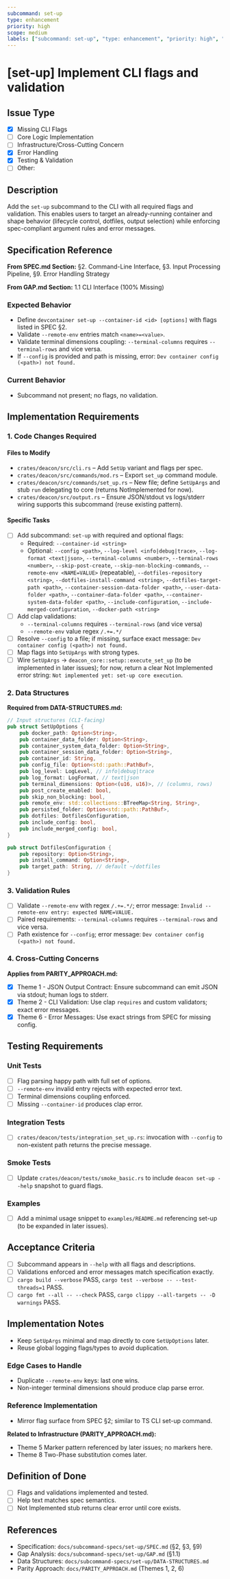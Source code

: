 ```yaml
---
subcommand: set-up
type: enhancement
priority: high
scope: medium
labels: ["subcommand: set-up", "type: enhancement", "priority: high", "area: cli"]
---
```


# [set-up] Implement CLI flags and validation

## Issue Type
- [x] Missing CLI Flags
- [ ] Core Logic Implementation
- [ ] Infrastructure/Cross-Cutting Concern
- [x] Error Handling
- [x] Testing & Validation
- [ ] Other: 

## Description
Add the `set-up` subcommand to the CLI with all required flags and validation. This enables users to target an already-running container and shape behavior (lifecycle control, dotfiles, output selection) while enforcing spec-compliant argument rules and error messages.

## Specification Reference

**From SPEC.md Section:** §2. Command-Line Interface, §3. Input Processing Pipeline, §9. Error Handling Strategy

**From GAP.md Section:** 1.1 CLI Interface (100% Missing)

### Expected Behavior
- Define `devcontainer set-up --container-id <id> [options]` with flags listed in SPEC §2.
- Validate `--remote-env` entries match `<name>=<value>`.
- Validate terminal dimensions coupling: `--terminal-columns` requires `--terminal-rows` and vice versa.
- If `--config` is provided and path is missing, error: `Dev container config (<path>) not found.`

### Current Behavior
- Subcommand not present; no flags, no validation.

## Implementation Requirements

### 1. Code Changes Required

#### Files to Modify
- `crates/deacon/src/cli.rs` – Add `SetUp` variant and flags per spec.
- `crates/deacon/src/commands/mod.rs` – Export `set_up` command module.
- `crates/deacon/src/commands/set_up.rs` – New file; define `SetUpArgs` and stub `run` delegating to core (returns NotImplemented for now).
- `crates/deacon/src/output.rs` – Ensure JSON/stdout vs logs/stderr wiring supports this subcommand (reuse existing pattern).

#### Specific Tasks
- [ ] Add subcommand: `set-up` with required and optional flags:
  - Required: `--container-id <string>`
  - Optional: `--config <path>`, `--log-level <info|debug|trace>`, `--log-format <text|json>`,
    `--terminal-columns <number>`, `--terminal-rows <number>`,
    `--skip-post-create`, `--skip-non-blocking-commands`,
    `--remote-env <NAME=VALUE>` (repeatable),
    `--dotfiles-repository <string>`, `--dotfiles-install-command <string>`, `--dotfiles-target-path <path>`,
    `--container-session-data-folder <path>`,
    `--user-data-folder <path>`, `--container-data-folder <path>`, `--container-system-data-folder <path>`,
    `--include-configuration`, `--include-merged-configuration`,
    `--docker-path <string>`
- [ ] Add clap validations:
  - `--terminal-columns` requires `--terminal-rows` (and vice versa)
  - `--remote-env` value regex `/.+=.*/`
- [ ] Resolve `--config` to a file; if missing, surface exact message: `Dev container config (<path>) not found.`
- [ ] Map flags into `SetUpArgs` with strong types.
- [ ] Wire `SetUpArgs` → `deacon_core::setup::execute_set_up` (to be implemented in later issues); for now, return a clear Not Implemented error string: `Not implemented yet: set-up core execution`.

### 2. Data Structures

**Required from DATA-STRUCTURES.md:**
```rust
// Input structures (CLI-facing)
pub struct SetUpOptions {
    pub docker_path: Option<String>,
    pub container_data_folder: Option<String>,
    pub container_system_data_folder: Option<String>,
    pub container_session_data_folder: Option<String>,
    pub container_id: String,
    pub config_file: Option<std::path::PathBuf>,
    pub log_level: LogLevel, // info|debug|trace
    pub log_format: LogFormat, // text|json
    pub terminal_dimensions: Option<(u16, u16)>, // (columns, rows)
    pub post_create_enabled: bool,
    pub skip_non_blocking: bool,
    pub remote_env: std::collections::BTreeMap<String, String>,
    pub persisted_folder: Option<std::path::PathBuf>,
    pub dotfiles: DotfilesConfiguration,
    pub include_config: bool,
    pub include_merged_config: bool,
}

pub struct DotfilesConfiguration {
    pub repository: Option<String>,
    pub install_command: Option<String>,
    pub target_path: String, // default ~/dotfiles
}
```

### 3. Validation Rules
- [ ] Validate `--remote-env` with regex `/.+=.*/`; error message: `Invalid --remote-env entry: expected NAME=VALUE.`
- [ ] Paired requirements: `--terminal-columns` requires `--terminal-rows` and vice versa.
- [ ] Path existence for `--config`; error message: `Dev container config (<path>) not found.`

### 4. Cross-Cutting Concerns

**Applies from PARITY_APPROACH.md:**
- [x] Theme 1 - JSON Output Contract: Ensure subcommand can emit JSON via stdout; human logs to stderr.
- [x] Theme 2 - CLI Validation: Use clap `requires` and custom validators; exact error messages.
- [x] Theme 6 - Error Messages: Use exact strings from SPEC for missing config.

## Testing Requirements

### Unit Tests
- [ ] Flag parsing happy path with full set of options.
- [ ] `--remote-env` invalid entry rejects with expected error text.
- [ ] Terminal dimensions coupling enforced.
- [ ] Missing `--container-id` produces clap error.

### Integration Tests
- [ ] `crates/deacon/tests/integration_set_up.rs`: invocation with `--config` to non-existent path returns the precise message.

### Smoke Tests
- [ ] Update `crates/deacon/tests/smoke_basic.rs` to include `deacon set-up --help` snapshot to guard flags.

### Examples
- [ ] Add a minimal usage snippet to `examples/README.md` referencing set-up (to be expanded in later issues).

## Acceptance Criteria
- [ ] Subcommand appears in `--help` with all flags and descriptions.
- [ ] Validations enforced and error messages match specification exactly.
- [ ] `cargo build --verbose` PASS, `cargo test --verbose -- --test-threads=1` PASS.
- [ ] `cargo fmt --all -- --check` PASS, `cargo clippy --all-targets -- -D warnings` PASS.

## Implementation Notes
- Keep `SetUpArgs` minimal and map directly to core `SetUpOptions` later.
- Reuse global logging flags/types to avoid duplication.

### Edge Cases to Handle
- Duplicate `--remote-env` keys: last one wins.
- Non-integer terminal dimensions should produce clap parse error.

### Reference Implementation
- Mirror flag surface from SPEC §2; similar to TS CLI set-up command.

**Related to Infrastructure (PARITY_APPROACH.md):**
- Theme 5 Marker pattern referenced by later issues; no markers here.
- Theme 8 Two-Phase substitution comes later.

## Definition of Done
- [ ] Flags and validations implemented and tested.
- [ ] Help text matches spec semantics.
- [ ] Not Implemented stub returns clear error until core exists.

## References
- Specification: `docs/subcommand-specs/set-up/SPEC.md` (§2, §3, §9)
- Gap Analysis: `docs/subcommand-specs/set-up/GAP.md` (§1.1)
- Data Structures: `docs/subcommand-specs/set-up/DATA-STRUCTURES.md`
- Parity Approach: `docs/PARITY_APPROACH.md` (Themes 1, 2, 6)
